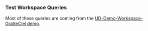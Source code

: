 ### Test Workspace Queries
Most of these queries are coming from the [UD-Demo-Workspace-GratteCiel demo](https://github.com/VCityTeam/UD-Demo-Workspace-GratteCiel/tree/master/ud-viz-context/assets/queries).